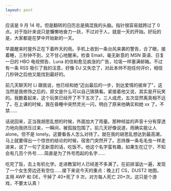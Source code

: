```yaml
---
layout: post
---
```


应该是 9 月 14 号。但是翻转的日历总是搞混我的头脑。指针很容易就跨过了 0 点。对于指针来说只是慵懒地奋力一跃，不过对于人，就是一天的开始。好玩的是，大家都是在梦中开始新的一天。

早晨醒来时屋外正在下着昨天的雨。手机上收到一条台风来袭的警告，合了眼，接着睡，三秒钟不到，又不甘心地醒来。检查 Email，毫无新意的 MSN 英语、日复一日的 HBO 电视预告、Luna 的信和愈见疯涨的广告，垃圾一样塞满邮箱。不过有一条 RSS 吸引了我的注意，好像 DJ 又失恋了，对此本帅不抱任何评价，相信几秒钟之后他又能找到最好的。

前几天聊天时 Li 跟我说，他已经和她“迈出最后的一步，到达爱情的彼岸了”，这当然是我修饰之后的，原文是什么可以自己猜猜看。紧接着他又说，其实是开玩笑的。我数着起来，这个玩笑已经开了不下五次了。三人成虎，五次显然离真相不远了。在上课的时候，我在昏睡中突然灵光一闪，明白了原来他确实和她 xx 了。不禁……

话说回来，正当我胡思乱想的时候，外面加大了雨量。那种倾盆的声音十分有穿透力地向我挤压过来，一瞬间，被孤独包围了。前几天好像说道，雨确实能让人 alone。但不是 lonely。这要看各人怎么对待了。就在我的胡思乱想达到最高潮，马上就要得出一个惊世的结论的时候，宿舍门突然开了。志炜像一条毛毛虫一样走进来，说了一句了无新意的话，吃饭不。他这个名字蛮有趣，如果生在辽宁，不知会有几百个外号……简直是为了外号而起的名字……

吃完了饭，去上有机化学。走进教室时人已经差不多满了。在前排溜达一遍，发现了一个女生旁边还有空位……接下来说今天的重点：晚上打 CS，DUST2 地图，主用 AWP 和 DE，干掉了 40+死了 9 次，对方每人死亡 20+次。这只是个游戏，不要太认真！
